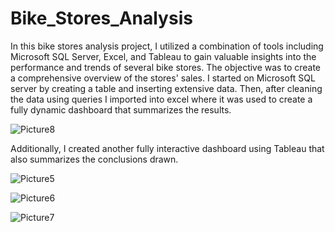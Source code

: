 # Bike_Stores_Analysis 
In this bike stores analysis project, I utilized a combination of tools including Microsoft SQL Server, Excel, and Tableau to gain valuable insights into the performance and trends of several bike stores. The objective was to create a comprehensive overview of the stores' sales. 
I started on Microsoft SQL server by creating a table and inserting extensive data. Then, after cleaning the data using queries I imported into excel where it was used to create a fully dynamic dashboard that summarizes the results.

![Picture8](https://github.com/MohammadMohammadieh/Bike_Stores_Analysis/assets/139064934/e1c50e86-d407-47e2-bcb7-703a7823157c)

Additionally, I created another fully interactive dashboard using Tableau that also summarizes the conclusions drawn.

![Picture5](https://github.com/MohammadMohammadieh/Bike_Stores_Analysis/assets/139064934/2b9b5d67-9eaa-4e39-a087-0f03ca6777f1)

![Picture6](https://github.com/MohammadMohammadieh/Bike_Stores_Analysis/assets/139064934/09f72fd2-0e45-4f4a-b30d-11c438667811)

![Picture7](https://github.com/MohammadMohammadieh/Bike_Stores_Analysis/assets/139064934/5380f5d8-43c5-42fd-a59e-d6345a69c8a3)
